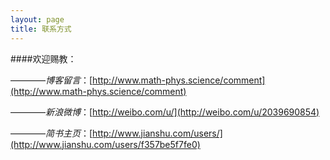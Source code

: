 ```yaml
---
layout: page
title: 联系方式
---
```

####欢迎赐教：


&mdash;&mdash;&mdash;&mdash;*博客留言*：[http://www.math-phys.science/comment](http://www.math-phys.science/comment)

&mdash;&mdash;&mdash;&mdash;*新浪微博*：[http://weibo.com/u/](http://weibo.com/u/2039690854)

&mdash;&mdash;&mdash;&mdash;*简书主页*：[http://www.jianshu.com/users/](http://www.jianshu.com/users/f357be5f7fe0)

